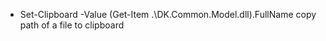 
* Set-Clipboard -Value (Get-Item .\DK.Common.Model.dll).FullName
copy path of a file to clipboard

